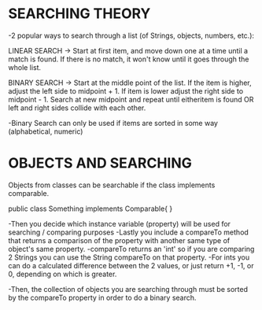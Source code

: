 SEARCHING THEORY
================

-2 popular ways to search through a list (of Strings, objects, numbers, etc.):

LINEAR SEARCH -> Start at first item, and move down one at a time until a match is found.
If there is no match, it won't know until it goes through the whole list.

BINARY SEARCH -> Start at the middle point of the list. If the item is higher, adjust the left side to midpoint + 1.
If item is lower adjust the right side to midpoint - 1. Search at new midpoint and repeat until eitheritem 
is found OR left and right sides collide with each other.

-Binary Search can only be used if items are sorted in some way (alphabetical, numeric)

OBJECTS AND SEARCHING
=====================
Objects from classes can be searchable if the class implements comparable.

public class Something implements Comparable<Something>{
}

-Then you decide which instance variable (property) will be used for searching / comparing purposes
-Lastly you include a compareTo method that returns a comparison of the property with another same
type of object's same property.
-compareTo returns an 'int' so if you are comparing 2 Strings you can use the String compareTo on that property.
-For ints you can do a calculated difference between the 2 values, or just return +1, -1, or 0, depending
on which is greater.

-Then, the collection of objects you are searching through must be sorted by the compareTo property in order to 
do a binary search.